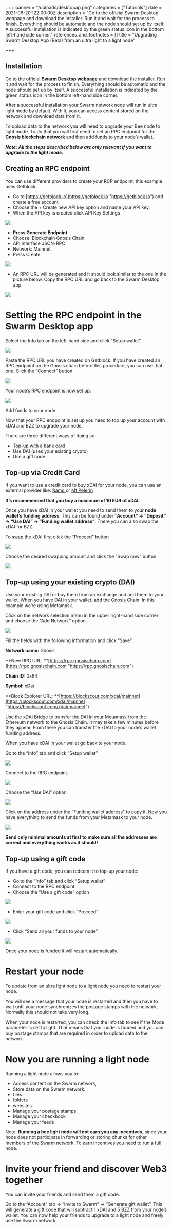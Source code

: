 +++
banner = "/uploads/desktopap.png"
categories = ["Tutorials"]
date = 2021-06-20T22:00:00Z
description = "Go to the official Swarm Desktop webpage and download the installer. Run it and wait for the process to finish. Everything should be automatic and the node should set up by itself. A successful installation is indicated by the green status icon in the bottom left-hand side corner."
references_and_footnotes = []
title = "Upgrading Swarm Desktop App (Beta) from an ultra light to a light node"

+++
## Installation

Go to the official [**Swarm Desktop webpage**](https://desktop.ethswarm.org/) and download the installer. Run it and wait for the process to finish. Everything should be automatic and the node should set up by itself. A successful installation is indicated by the green status icon in the bottom left-hand side corner.

After a successful installation your Swarm network node will run in ultra light mode by default. With it, you can access content stored on the network and download data from it.

To upload data to the network you will need to upgrade your Bee node to light mode. To do that you will first need to set an RPC endpoint for the **Gnosis blockchain network** and then add funds to your node’s wallet.

**_Note: All the steps described below are only relevant if you want to upgrade to the light mode._**

## Creating an RPC endpoint

You can use different providers to create your RCP endpoint; this example uses Getblock.

* Go to [https://getblock.io](https://getblock.io "https://getblock.io") and create a free account
* Choose the + Create new API key option and name your API key.
* When the API key is created click API Key Settings

![](/uploads/api.png)

* **Press Generate Endpoint**
* Choose: Blockchain Gnosis Chain
* API Interface JSON-RPC
* Network: Mainnet
* Press Create

![](/uploads/endpoint.png)

* An RPC URL will be generated and it should look similar to the one in the picture below. Copy the RPC URL and go back to the Swarm Desktop app

![](/uploads/congrats.webp)

# Setting the RPC endpoint in the Swarm Desktop app

Select the Info tab on the left-hand side and click “Setup wallet”.

![](/uploads/1-1.png)

Paste the RPC URL you have created on Getblock. If you have created an RPC endpoint on the Gnosis chain before this procedure, you can use that one. Click the “Connect” button.

![](/uploads/2-1.png)

Your node’s RPC endpoint is now set up.

![](/uploads/3.png)

Add funds to your node

Now that your RPC endpoint is set up you need to top up your account with xDAI and BZZ to upgrade your node.

There are three different ways of doing so:

* Top-up with a bank card
* Use DAI (uses your existing crypto)
* Use a gift code

## Top-up via Credit Card

If you want to use a credit card to buy xDAI for your node, you can use an external provider like: [Ramp ](https://ramp.network/buy/)or [Mt Pelerin](https://www.mtpelerin.com/)

**It’s recommended that you buy a maximum of 10 EUR of xDAI.**

Once you have xDAI in your wallet you need to send them to your **node wallet’s funding address**. This can be found under **“Account” → “Deposit” → “Use DAI” → “Funding wallet address”**. There you can also swap the xDAI for BZZ.

To swap the xDAI first click the “Proceed” button

![](/uploads/4.png)

Choose the desired swapping amount and click the “Swap now” button.

![](/uploads/4-1.png)

## Top-up using your existing crypto (DAI)

Use your existing DAI or buy them from an exchange and add them to your wallet. When you have DAI in your wallet, add the Gnosis Chain. In this example we’re using Metamask.

Click on the network selection menu in the upper right-hand side corner and choose the “Add Network” option.

![](/uploads/6.png)

Fill the fields with the following information and click “Save”:

**Network name:** Gnosis

\**New RPC URL: **[https://rpc.gnosischain.com](https://rpc.gnosischain.com "https://rpc.gnosischain.com")

**Chain ID:** 0x64

**Symbol:** xDai

\**Block Explorer URL: **[https://blockscout.com/xdai/mainnet](https://blockscout.com/xdai/mainnet "https://blockscout.com/xdai/mainnet")

Use the [xDAI Bridge](https://bridge.xdaichain.com/) to transfer the DAI in your Metamask from the Ethereum network to the Gnosis Chain. It may take a few minutes before they appear. From there you can transfer the xDAI to your node’s wallet funding address.

When you have xDAI in your wallet go back to your node.

Go to the “Info” tab and click “Setup wallet”

![](/uploads/7.png)

Connect to the RPC endpoint.

![](/uploads/8.png)

Choose the “Use DAI” option

![](/uploads/9.png)

Click on the address under the “Funding wallet address” to copy it. Now you have everything to send the funds from your Metamask to your node.

![](/uploads/10.png)

**Send only minimal amounts at first to make sure all the addresses are correct and everything works as it should!**

## Top-up using a gift code

If you have a gift code, you can redeem it to top-up your node:

* Go to the “Info” tab and click “Setup wallet”
* Connect to the RPC endpoint
* Choose the “Use a gift code” option

![](/uploads/11.png)

* Enter your gift code and click “Proceed”

![](/uploads/12.png)

* Click “Send all your funds to your node”

![](/uploads/13.png)

Once your node is funded it will restart automatically.

# Restart your node

To update from an ultra light node to a light node you need to restart your node.

You will see a message that your node is restarted and then you have to wait until your node synchronizes the postage stamps with the network. Normally this should not take very long.

When your node is restarted, you can check the Info tab to see if the Mode parameter is set to light. That means that your node is funded and you can buy postage stamps that are required in order to upload data to the network.

# Now you are running a light node

Running a light node allows you to:

* Access content on the Swarm network,
* Store data on the Swarm network:
* files
* folders
* websites
* Manage your postage stamps
* Manage your checkbook
* Manage your feeds

Note: **Running a bee light node will not earn you any incentives**, since your node does not participate in forwarding or storing chunks for other members of the Swarm network. To earn incentives you need to run a full node.

# Invite your friend and discover Web3 together

You can invite your friends and send them a gift code.

Go to the “Account” tab → ”Invite to Swarm” → “Generate gift wallet”. This will generate a gift code that will subtract 1 xDAI and 5 BZZ from your node’s wallet. You can now help your friends to upgrade to a light node and freely use the Swarm network.